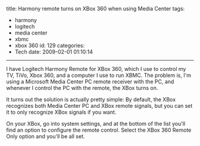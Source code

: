 title: Harmony remote turns on XBox 360 when using Media Center
tags:
  - harmony
  - logitech
  - media center
  - xbmc
  - xbox 360
id: 129
categories:
  - Tech
date: 2009-02-01 01:10:14
---

I have Logitech Harmony Remote for XBox 360, which I use to control my TV, TiVo, Xbox 360, and a computer I use to run XBMC. The problem is, I'm using a Microsoft Media Center PC remote receiver with the PC, and whenever I control the PC with the remote, the XBox turns on.

It turns out the solution is actually pretty simple: By default, the XBox recognizes both Media Center PC and XBox remote signals, but you can set it to only recognize XBox signals if you want.

On your XBox, go into system settings, and at the bottom of the list you'll find an option to configure the remote control. Select the XBox 360 Remote Only option and you'll be all set.